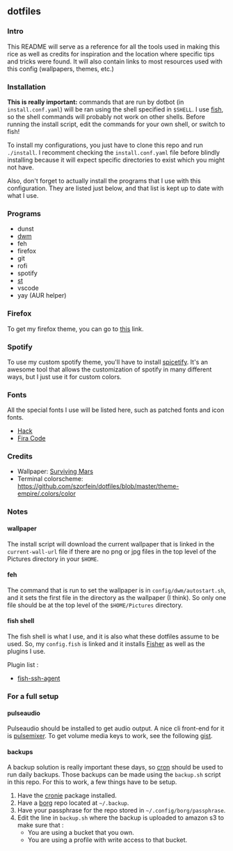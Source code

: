 dotfiles
--------

### Intro

This README will serve as a reference for all the tools used in making this rice as well
as credits for inspiration and the location where specific tips and tricks were found. It
will also contain links to most resources used with this config (wallpapers, themes, etc.)

### Installation

**This is really important:** commands that are run by dotbot (in `install.conf.yaml`)
will be ran using the shell specified in `$SHELL`. I use [fish](https://fishshell.com), so the
shell commands will probably not work on other shells. Before running the install script,
edit the commands for your own shell, or switch to fish!

To install my configurations, you just have to clone this repo and run `./install`. I
recomment checking the `install.conf.yaml` file before blindly installing because it
will expect specific directories to exist which you might not have.

Also, don't forget to actually install the programs that I use with this configuration.
They are listed just below, and that list is kept up to date with what I use.

### Programs

- dunst
- [dwm](https://github.com/marier-nico/dwm)
- feh
- firefox
- git
- rofi
- spotify
- [st](https://github.com/marier-nico/st)
- vscode
- yay (AUR helper)

### Firefox

To get my firefox theme, you can go to [this](https://color.firefox.com/?theme=XQAAAAIWAQAAAAAAAABBqYhm849SCia2CaaEGccwS-xNKlhZYnAOn732nRq7cirz0ZuRwWq8W8Ouc_F0d-XEYZ_m2BKnldLTO0uJZe6andGnDj__jNufhqhMNf-QEvobYYRGK9Y-eJY00jtKmCshIEMuWEKcExB0kxk5CaoEtGB7GjJ2daxKypppjV8rh6dLuhR0EWmJigu-32akzGruxyAnW3V8Q7QqN56zlQRTHVroCwUaLdgeFQhbGbCJyJ633Jht-_HwIA) link.

### Spotify

To use my custom spotify theme, you'll have to install [spicetify](https://github.com/khanhas/spicetify-cli).
It's an awesome tool that allows the customization of spotify in many different ways, but I just use it for
custom colors.

### Fonts

All the special fonts I use will be listed here, such as patched fonts and icon fonts.

- [Hack](https://sourcefoundry.org/hack/)
- [Fira Code](https://github.com/tonsky/FiraCode)

### Credits

- Wallpaper: [Surviving Mars](https://www.reddit.com/r/wallpapers/comments/8r7p27/surviving_mars_3840x2160/)
- Terminal colorscheme: https://github.com/szorfein/dotfiles/blob/master/theme-empire/.colors/color

### Notes

#### wallpaper

The install script will download the current wallpaper that is linked in the
`current-wall-url` file if there are no png or jpg files in the top level of the Pictures
directory in your `$HOME`.

#### feh

The command that is run to set the wallpaper is in `config/dwm/autostart.sh`, and it sets
the first file in the directory as the wallpaper (I think). So only one file should be at
the top level of the `$HOME/Pictures` directory.

#### fish shell

The fish shell is what I use, and it is also what these dotfiles assume to be used.
So, my `config.fish` is linked and it installs [Fisher](https://github.com/jorgebucaran/fisher)
as well as the plugins I use.

Plugin list :
- [fish-ssh-agent](https://github.com/danhper/fish-ssh-agent)

### For a full setup

#### pulseaudio

Pulseaudio should be installed to get audio output. A nice cli front-end for it is [pulsemixer](https://www.archlinux.org/packages/community/any/pulsemixer/). To get volume media keys to work, see the following [gist](https://gist.github.com/palopezv/efd34059af6126ad970940bcc6a90f2e).

#### backups

A backup solution is really important these days, so [cron](https://wiki.archlinux.org/index.php/Cron) should be used to run daily backups.
Those backups can be made using the `backup.sh` script in this repo. For this to work, a few things
have to be setup.

1. Have the [cronie](https://www.archlinux.org/packages/?name=cronie) package installed.
2. Have a [borg](https://borgbackup.readthedocs.io/en/stable/index.html) repo located at `~/.backup`.
3. Have your passphrase for the repo stored in `~/.config/borg/passphrase`.
4. Edit the line in `backup.sh` where the backup is uploaded to amazon s3 to make sure that :
    - You are using a bucket that you own.
    - You are using a profile with write access to that bucket.
